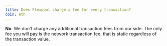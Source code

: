 ```yaml
---
title: Does Flexpool charge a fee for every transaction?
coin: eth
---
```


**No**. We don't charge any additional transaction fees from our side. The only fee you will pay is the network transaction fee, that is static regardless of the transaction value.
